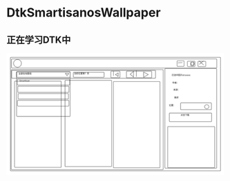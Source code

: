 # DtkSmartisanosWallpaper

## 正在学习DTK中

![设计图](https://github.com/houyawei-NO1/DtkSmartisanosWallpaper/blob/master/SmartisanOS壁纸下载器设计图.jpg)

